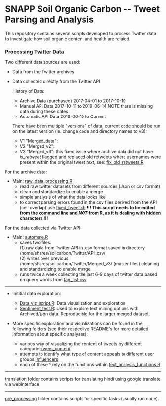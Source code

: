 # SNAPP Soil Organic Carbon -- Tweet Parsing and Analysis 

This repository contains several scripts developed to process Twitter data to investigate how soil organic content and health are related.


### Processing Twitter Data

Two different data sources are used:

- Data from the Twitter archives
- Data collected directly from the Twitter API 


   History of Data: 

     - Archive Data (purchased) 2017-04-01 to 2017-10-10
     - Manual API Data 2017-10-11 to 2019-06-14 NOTE there is missing data during these dates
     - Automatic API Data 2019-06-15 to Current
     
     There have been multiple "versions" of data, current code should be run on the latest version (ie. change code and directory names to v3):  
     - V1 "Merged_data":  
     - V2 "Merged_v2":  
     - V3 "Merged_v3": this fixed issue where archive data did not have *is_retweet* flagged and replaced old retweets where usernames were present within the original tweet *text*, see: [fix_old_retweets.R](https://github.com/Science-for-Nature-and-People/soc-twitter/blob/master/pre_processing/fix_old_retweets.R)  
        

For the archive data:

- Main: [raw_data_processing.R](raw_data_processing.R):
  - read raw twitter datasets from different sources (Json or csv format) 
  - clean and standardize to enable a merge
  - simple analysis of what the data looks like 
  - to correct parsing errors found in the csv files derived from the API (cell overlap) use [fixed_tweet.sh](fixed_tweet.sh)
    **!!! This script needs to be edited from the command line and _NOT_ from R, as it is dealing with hidden characters !!!**

For the data collected via Twitter API:

- Main: [automate.R](automate.R) 
  - saves two files:  
  (1) raw data from Twitter API in .csv format saved in directory /home/shares/soilcarbon/Twitter/API_csv/   
  (2) writes over previous /home/shares/soilcarbon/Twitter/Merged_v3/ (master files) cleaning and standardizing to enable merge
  - runs twice a week collecting the last 6-9 days of twitter data based on query words from [tag_list.csv](tag_list.csv)
  


*** 

- Inititial data exploration: 
  - [Data_viz_script.R](Data_viz_script.R): Data visualization and exploration
  - [Sentiment_test.R](sentiment_test.R): Used to explore text mining options with Archived/json data. Reproducible for the larger merged dataset.

- More specific exploration and visualizations can be found in the following folders (see their respective README's for more detailed information about specific analyses):
  - various way of visualizing the content of tweets by different categories[tweet_content](https://github.com/Science-for-Nature-and-People/soc-twitter/tree/master/tweet_content) 
  - attempts to identify what type of content appeals to different user groups [influencers](https://github.com/Science-for-Nature-and-People/soc-twitter/tree/master/influencers)
  - each of these ^ rely on the functions within [text_analysis_functions.R](https://github.com/Science-for-Nature-and-People/soc-twitter/blob/master/text_analysis_functions.R)
  
***       
      
[translation](https://github.com/Science-for-Nature-and-People/soc-twitter/tree/master/translation) folder contains scripts for translating hindi using google translate via webinterface

*** 

[pre_processing](https://github.com/jeremyknox-ucsb/soc-twitter/tree/master/pre_processing) folder contains scripts for specific tasks (usually run once). 
